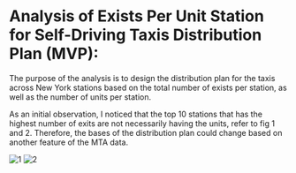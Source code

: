 # Analysis of Exists Per Unit Station for Self-Driving Taxis Distribution Plan (MVP):
The purpose of the analysis is to design the distribution plan for the taxis across New York stations based on the total number of exists per station, as well as the number of units per station.

As an initial observation, I noticed that the top 10 stations that has the highest number of exits are not necessarily having the units, refer to fig 1 and 2. Therefore, the bases of the distribution plan could change based on another feature of the MTA data.

![1](https://user-images.githubusercontent.com/87195262/135001441-e0236306-30c7-4293-a25b-0c2e6c4f9044.png)
![2](https://user-images.githubusercontent.com/87195262/135001446-2a34686c-dc68-4209-ad4f-7257c62b1127.png)
